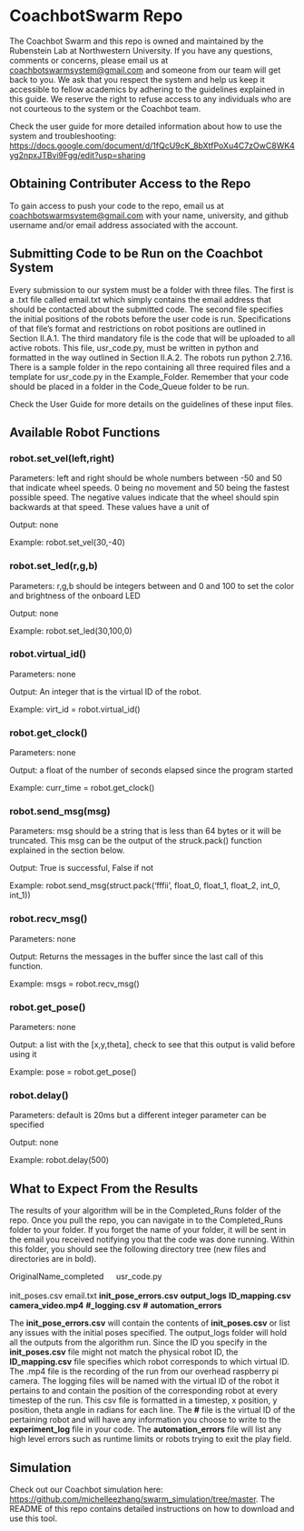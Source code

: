 # CoachbotSwarm Repo

The Coachbot Swarm and this repo is owned and maintained by the Rubenstein Lab at Northwestern University. If you have any questions, comments or concerns, please email us at coachbotswarmsystem@gmail.com and someone from our team will get back to you. We ask that you respect the system and help us keep it accessible to fellow academics by adhering to the guidelines explained in this guide. We reserve the right to refuse access to any individuals who are not courteous to the system or the Coachbot team.

Check the user guide for more detailed information about how to use the system and troubleshooting: https://docs.google.com/document/d/1fQcU9cK_8bXtfPoXu4C7zOwC8WK4yg2npxJTBvi9Fgg/edit?usp=sharing

## Obtaining Contributer Access to the Repo

To gain access to push your code to the repo, email us at coachbotswarmsystem@gmail.com with your name, university, and github username and/or email address associated with the account.

## Submitting Code to be Run on the Coachbot System

Every submission to our system must be a folder with three files. The first is a .txt file called email.txt which simply contains the email address that should be contacted about the submitted code. The second file specifies the initial positions of the robots before the user code is run. Specifications of that file’s format and restrictions on robot positions are outlined in Section II.A.1. The third mandatory file is the code that will be uploaded to all active robots. This file, usr_code.py, must be written in python and formatted in the way outlined in Section II.A.2. The robots run python 2.7.16. There is a sample folder in the repo containing all three required files and a template for usr_code.py in the Example_Folder. Remember that your code should be placed in a folder in the Code_Queue folder to be run. 

Check the User Guide for more details on the guidelines of these input files.

## Available Robot Functions

### robot.set_vel(left,right)

Parameters: left and right should be whole numbers between -50 and 50 that indicate wheel speeds. 0 being no movement and 50 being the fastest possible speed. The negative values indicate that the wheel should spin backwards at that speed. These values have a unit of 

Output: none

Example: robot.set_vel(30,-40)

### robot.set_led(r,g,b)

Parameters: r,g,b should be integers between and 0 and 100 to set the color and brightness of the onboard LED

Output: none

Example: robot.set_led(30,100,0)

### robot.virtual_id()

Parameters: none

Output: An integer that is the virtual ID of the robot. 

Example: virt_id = robot.virtual_id()

### robot.get_clock()

Parameters: none

Output: a float of the number of seconds elapsed since the program started

Example: curr_time = robot.get_clock()

### robot.send_msg(msg)

Parameters: msg should be a string that is less than 64 bytes or it will be truncated. This msg can be the output of the struck.pack() function explained in the section below.

Output: True is successful, False if not

Example: robot.send_msg(struct.pack(‘fffii’, float_0, float_1, float_2, int_0, int_1))

### robot.recv_msg()

Parameters: none

Output: Returns the messages in the buffer since the last call of this function. 

Example: msgs = robot.recv_msg()

### robot.get_pose()

Parameters: none

Output: a list with the [x,y,theta], check to see that this output is valid before using it

Example: pose = robot.get_pose()

### robot.delay()

Parameters: default is 20ms but a different integer parameter can be specified

Output: none

Example: robot.delay(500)

## What to Expect From the Results

The results of your algorithm will be in the Completed_Runs folder of the repo. Once you pull the repo, you can navigate in to the Completed_Runs folder to your folder. If you forget the name of your folder, it will be sent in the email you received notifying you that the code was done running. Within this folder, you should see the following directory tree (new files and directories are in bold).
	
OriginalName_completed
&emsp; usr_code.py <br>  
		init_poses.csv
		email.txt
		**init_pose_errors.csv**
		**output_logs**
			**ID_mapping.csv**
			**camera_video.mp4**
			**#_logging.csv**
			**#**
			**automation_errors**

The **init_pose_errors.csv** will contain the contents of **init_poses.csv** or list any issues with the initial poses specified. The output_logs folder will hold all the outputs from the algorithm run. Since the ID you specify in the **init_poses.csv** file might not match the physical robot ID, the **ID_mapping.csv** file specifies which robot corresponds to which virtual ID. The .mp4 file is the recording of the run from our overhead raspberry pi camera. The logging files will be named with the virtual ID of the robot it pertains to and contain the position of the corresponding robot at every timestep of the run. This csv file is formatted in a timestep, x position, y position, theta angle in radians for each line. The **#** file is the virtual ID of the pertaining robot and will have any information you choose to write to the **experiment_log** file in your code. The **automation_errors** file will list any high level errors such as runtime limits or robots trying to exit the play field.

## Simulation

Check out our Coachbot simulation here: https://github.com/michelleezhang/swarm_simulation/tree/master. The README of this repo contains detailed instructions on how to download and use this tool.
